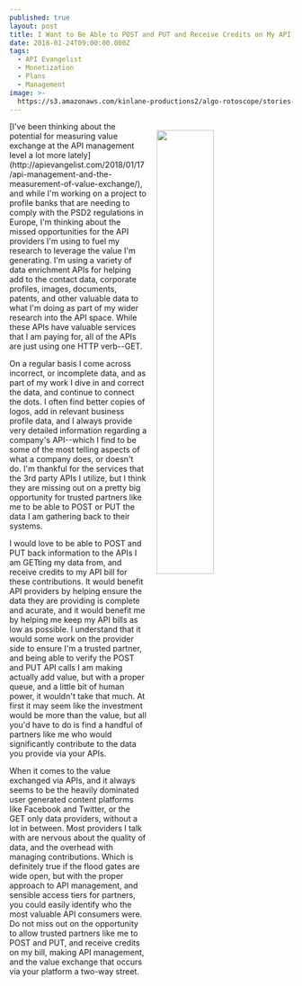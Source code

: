 ```yaml
---
published: true
layout: post
title: I Want to Be Able to POST and PUT and Receive Credits on My API Bill
date: 2018-01-24T09:00:00.000Z
tags:
  - API Evangelist
  - Monetization
  - Plans
  - Management
image: >-
  https://s3.amazonaws.com/kinlane-productions2/algo-rotoscope/stories-new/69_120_800_500_0_max_0_-5_-1.jpg
---
```

<p><img src="https://s3.amazonaws.com/kinlane-productions2/algo-rotoscope/stories-new/69_120_800_500_0_max_0_-5_-1.jpg" align="right" width="45%" style="padding: 15px;" /></p>[I've been thinking about the potential for measuring value exchange at the API management level a lot more lately](http://apievangelist.com/2018/01/17/api-management-and-the-measurement-of-value-exchange/), and while I'm working on a project to profile banks that are needing to comply with the PSD2 regulations in Europe, I'm thinking about the missed opportunities for the API providers I'm using to fuel my research to leverage the value I'm generating. I'm using a variety of data enrichment APIs for helping add to the contact data, corporate profiles, images, documents, patents, and other valuable data to what I'm doing as part of my wider research into the API space. While these APIs have valuable services that I am paying for, all of the APIs are just using one HTTP verb--GET.

On a regular basis I come across incorrect, or incomplete data, and as part of my work I dive in and correct the data, and continue to connect the dots. I often find better copies of logos, add in relevant business profile data, and I always provide very detailed information regarding a company's API--which I find to be some of the most telling aspects of what a company does, or doesn't do. I'm thankful for the services that the 3rd party APIs I utilize, but I think they are missing out on a pretty big opportunity for trusted partners like me to be able to POST or PUT the data I am gathering back to their systems.

I would love to be able to POST and PUT back information to the APIs I am GETting my data from, and receive credits to my API bill for these contributions. It would benefit API providers by helping ensure the data they are providing is complete and acurate, and it would benefit me by helping me keep my API bills as low as possible. I understand that it would some work on the provider side to ensure I'm a trusted partner, and being able to verify the POST and PUT API calls I am making actually add value, but with a proper queue, and a little bit of human power, it wouldn't take that much. At first it may seem like the investment would be more than the value, but all you'd have to do is find a handful of partners like me who would significantly contribute to the data you provide via your APIs.

When it comes to the value exchanged via APIs, and it always seems to be the heavily dominated user generated content platforms like Facebook and Twitter, or the GET only data providers, without a lot in between. Most providers I talk with are nervous about the quality of data, and the overhead with managing contributions. Which is definitely true if the flood gates are wide open, but with the proper approach to API management, and sensible access tiers for partners, you could easily identify who the most valuable API consumers were. Do not miss out on the opportunity to allow trusted partners like me to POST and PUT, and receive credits on my bill, making API management, and the value exchange that occurs via your platform a two-way street.
